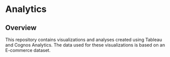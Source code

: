 # Analytics
## Overview
This repository contains visualizations and analyses created using Tableau and Cognos Analytics. The data used for these visualizations is based on an E-commerce dataset.
